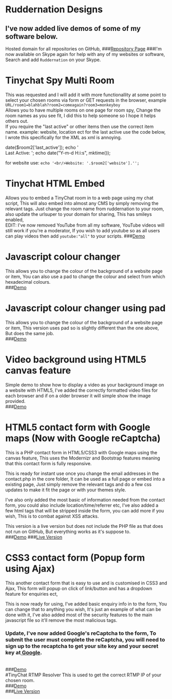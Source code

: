 # Ruddernation Designs
## I've now added live demos of some of my software below.
Hosted domain for all repositories on GitHub,
###<a href="https://ruddernation-designs.github.io" target="_blank">Repository Page</a>
###I'm now available on Skype again for help with any of my websites or software, Search and add `Ruddernation` on your Skype.

# Tinychat Spy Multi Room
This was requested and I will add it with more functionallity at some point to select your chosen rooms via form or GET requests in the browser, example `URL/room1=blahblah?room2=comeagain?room3=monkeyboy`<br/>
Allows you to have multiple rooms on one page for room spy, Change the room names as you see fit, I did this to help someone so I hope it helps others out.<br/>
If you require the "last active" or other items then use the correct item name. example: website, 
location ect for the last active use the code below, I wrote this specifically for the XML as xml is annoying.

date($room2['last_active']); echo '<br/>Last Active: '; echo date("Y-m-d H:i:s", mktime());

for website use: `echo '<br/>Website: '.$room2['website'].'';`
# Tinychat HTML Embed
Allows you to embed a TinyChat room in to a web page using my chat script,
This will also embed into almost any CMS by simply removing the relevant tags.
Just change the room name from ruddernation to your room, also update the urlsuper to your domain for sharing,
This has smileys enabled,
<br/>
EDIT: I've now removed YouTube from all my software, YouTube videos will still work if you're a moderator,
If you wish to add youtube so as all users can play videos then add `youtube:"all"` to your scripts.
###<a href="http://ruddernation-designs.github.io/tinychat" target="_blank" title="TinyChat Embed Demo">Demo</a>

# Javascript colour changer
This allows you to change the colour of the background of a website page or item,
You can also use a pad to change the colour and select from which hexadecimal colours.<br />
###<a href="http://ruddernation-designs.github.io/colour-changer" target="_blank" title="JavaScript-Colour-Changer">Demo</a>

# Javascript colour changer using pad
This allows you to change the colour of the background of a website page or item,
This version uses pad so is slightly different than the one above, But does the same job.<br />
###<a href="http://ruddernation-designs.github.io/colour-changer/pad" target="_blank" title="JS-Pad-Colour-Changer">Demo</a>

# Video background using HTML5 canvas feature
Simple demo to show how to display a video as your background image on a website with HTML5,
I've added the correctly formatted video files for each browser and if on a older browser it will simple show the image provided.<br />
###<a href="http://ruddernation-designs.github.io/video-background/" target="_blank" title="Background Video Demo">Demo</a>

# HTML5 contact form with Google maps (Now with Google reCaptcha)
This is a PHP contact form in HTML5/CSS3 with Google maps using the canvas feature,
This uses the Modernizr and Bootstrap features meaning that this contact form is fully responsive.

This is ready for instant use once you change the email addresses in the contact.php in the core folder,
It can be used as a full page or embed into a existing page, 
Just simply remove the relevant tags and do a few css updates to make it fit the page or with your themes style.

I've also only added the most basic of information needed from the contact form, you could also include location/time/referrer etc, I've also added a few html tags that will be stripped inside the form, you can add more if you wish, This is to combat against XSS attacks.

This version is a live version but does not include the PHP file as that does not run on GitHub, But everything works as it's suppose to.<br />
###<a href="http://ruddernation-designs.github.io/contact-with-google-maps" target="_blank" title="Contact forms with google maps Demo">Demo</a>
###<a href="https://www.ruddernation.com" target="_blank" title="Main website">Live Version</a>
<br />
# CSS3 contact form (Popup form using Ajax)
This another contact form that is easy to use and is customised in CSS3 and Ajax,
This form will popup on click of link/button and has a dropdown feature for enquiries ect,

This is now ready for using, I've added basic enquiry info in to the form, You can change that to anything you wish, It's just an example of what can be done with it,
I've also added most of the security features to the main javascript file so it'll remove the most malicious tags.
### Update, I've now added Google's reCaptcha to the form, To submit the user must complete the reCaptcha, you will need to sign up to the recaptcha to get your site key and your secret key at<a href="https://www.google.com/recaptcha/intro/index.html" target="_blank"> Google</a>.

<br />
###<a href="https://ruddernation-designs.github.io/css-contact-form/" target="_blank" title="CSS3 Contact form">Demo</a>
<br />
#TinyChat RTMP Resolver
This is used to get the correct RTMP IP of your chosen room. <br />
###<a href="https://ruddernation-designs.github.io/tinychat-rtmp/" target="_blank" title="RTMP Demo">Demo</a><br />
###<a href="https://www.ruddernation.com/rtmp" target="_blank">Live Version</a>
